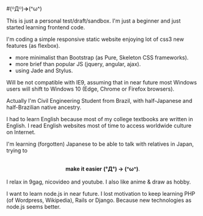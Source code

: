 #(ᴼДᴼ)**→**(^ω^)

This is just a personal test/draft/sandbox.
I'm just a beginner and just started learning frontend code.

I'm coding a simple responsive static website enjoying lot of css3 new features (as flexbox).
* more minimalist than Bootstrap (as Pure, Skeleton CSS frameworks).
* more brief than popular JS (jquery, angular, ajax).
* using Jade and Stylus.

Will be not compatible with IE9, assuming that in near future most Windows users will shift to Windows 10 (Edge, Chrome or Firefox browsers). 

Actually I'm Civil Engineering Student from Brazil, with half-Japanese and half-Brazilian native ancestry.

I had to learn English because most of my college textbooks are written in English. I read English websites most of time to access worldwide culture on Internet.

I'm learning (forgotten) Japanese to be able to talk with relatives in Japan, trying to <center><br /> **make it easier** **(°Д°) → (^ω^)**.</center><br />I relax in 9gag, nicovideo and youtube. I also like anime & draw as hobby.

I want to learn node.js in near future. I lost motivation to keep learning PHP (of Wordpress, Wikipedia), Rails or Django. Because new technologies as node.js seems better.
